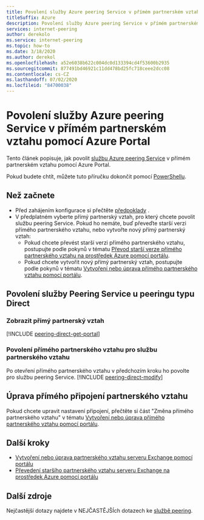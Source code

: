 ```yaml
---
title: Povolení služby Azure peering Service v přímém partnerském vztahu pomocí Azure Portal
titleSuffix: Azure
description: Povolení služby Azure peering Service v přímém partnerském vztahu pomocí Azure Portal
services: internet-peering
author: derekolo
ms.service: internet-peering
ms.topic: how-to
ms.date: 3/18/2020
ms.author: derekol
ms.openlocfilehash: a52e6038b622c004dc0d133394cd4f53600b2935
ms.sourcegitcommit: 877491bd46921c11dd478bd25fc718ceee2dcc08
ms.contentlocale: cs-CZ
ms.lasthandoff: 07/02/2020
ms.locfileid: "84700038"
---
```

# <a name="enable-azure-peering-service-on-a-direct-peering-by-using-the-azure-portal"></a>Povolení služby Azure peering Service v přímém partnerském vztahu pomocí Azure Portal

Tento článek popisuje, jak povolit [službu Azure peering Service](overview-peering-service.md) v přímém partnerském vztahu pomocí Azure Portal.

Pokud budete chtít, můžete tuto příručku dokončit pomocí [PowerShellu](howto-peering-service-powershell.md).

## <a name="before-you-begin"></a>Než začnete
* Před zahájením konfigurace si přečtěte [předpoklady](prerequisites.md) .
* V předplatném vyberte přímý partnerský vztah, pro který chcete povolit službu peering Service. Pokud ho nemáte, buď převeďte starší verzi přímého partnerského vztahu, nebo vytvořte nový přímý partnerský vztah:
    * Pokud chcete převést starší verzi přímého partnerského vztahu, postupujte podle pokynů v tématu [Převod starší verze přímého partnerského vztahu na prostředek Azure pomocí portálu](howto-legacy-direct-portal.md).
    * Pokud chcete vytvořit nový přímý partnerský vztah, postupujte podle pokynů v tématu [Vytvoření nebo úprava přímého partnerského vztahu pomocí portálu](howto-direct-portal.md).

## <a name="enable-peering-service-on-a-direct-peering"></a>Povolení služby Peering Service u peeringu typu Direct

### <a name="view-direct-peering"></a><a name= get></a>Zobrazit přímý partnerský vztah
[!INCLUDE [peering-direct-get-portal](./includes/direct-portal-get.md)]

### <a name="enable-the-direct-peering-for-peering-service"></a><a name= get></a>Povolení přímého partnerského vztahu pro službu partnerského vztahu

Po otevření přímého partnerského vztahu v předchozím kroku ho povolte pro službu peering Service.
[!INCLUDE [peering-direct-modify](./includes/peering-service-direct-portal.md)]

## <a name="modify-a-direct-peering-connection"></a>Úprava přímého připojení partnerského vztahu

Pokud chcete upravit nastavení připojení, přečtěte si část "Změna přímého partnerského vztahu" v tématu [Vytvoření nebo úprava přímého partnerského vztahu pomocí portálu](howto-direct-portal.md).

## <a name="next-steps"></a>Další kroky

* [Vytvoření nebo úprava partnerského vztahu serveru Exchange pomocí portálu](howto-exchange-portal.md)
* [Převedení staršího partnerského vztahu serveru Exchange na prostředek Azure pomocí portálu](howto-legacy-exchange-portal.md)

## <a name="additional-resources"></a>Další zdroje

Nejčastější dotazy najdete v NEJČASTĚJŠÍch dotazech ke [službě peering](service-faqs.md).